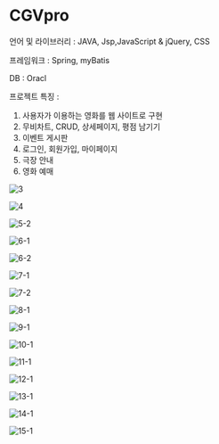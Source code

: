 # CGVpro

언어 및 라이브러리 : JAVA, Jsp,JavaScript & jQuery, CSS

프레임워크 : Spring, myBatis

DB : Oracl


프로젝트 특징 :

1) 사용자가 이용하는 영화를 웹 사이트로 구현
2) 무비차트, CRUD, 상세페이지, 평점 남기기
3) 이벤트 게시판
4) 로그인, 회원가입, 마이페이지
5) 극장 안내
6) 영화 예매

![3](https://github.com/limkyohyun/CGVpro/assets/128359994/b1c30539-0e16-42a2-be9e-8769641dd717)

![4](https://github.com/limkyohyun/CGVpro/assets/128359994/3ecd4e8a-b7a8-4733-bbc8-7197008a1ae0)

![5-2](https://github.com/limkyohyun/CGVpro/assets/128359994/17e88d4a-75fd-4d48-bd81-5c802261bb11)

![6-1](https://github.com/limkyohyun/CGVpro/assets/128359994/bd4b16a4-a399-48e3-9c21-83150812f46f)

![6-2](https://github.com/limkyohyun/CGVpro/assets/128359994/84693244-2ddb-42a7-adb9-788a79213e82)

![7-1](https://github.com/limkyohyun/CGVpro/assets/128359994/dc89a472-0c30-4644-a7d7-703ecda4e493)

![7-2](https://github.com/limkyohyun/CGVpro/assets/128359994/867f62ac-adbe-495f-9de2-04b447986f5b)

![8-1](https://github.com/limkyohyun/CGVpro/assets/128359994/8bca749e-b814-44c7-b607-0f6e28eee981)

![9-1](https://github.com/limkyohyun/CGVpro/assets/128359994/1596b527-f739-4517-96d6-2df81c14dbc1)

![10-1](https://github.com/limkyohyun/CGVpro/assets/128359994/2df3a356-9fcb-40b1-a2f9-3eeafc1e7e59)

![11-1](https://github.com/limkyohyun/CGVpro/assets/128359994/3e841bf6-54ce-467c-a8a9-55e80b1c8d7c)

![12-1](https://github.com/limkyohyun/CGVpro/assets/128359994/fd68b8f8-ab56-43ce-bfcb-fc473ad92b08)

![13-1](https://github.com/limkyohyun/CGVpro/assets/128359994/2ad05f84-0044-4bc0-89dd-1578c1cf89d3)

![14-1](https://github.com/limkyohyun/CGVpro/assets/128359994/a048e7d4-0fab-4b48-941a-1072eb3b1887)

![15-1](https://github.com/limkyohyun/CGVpro/assets/128359994/52dbae98-bfeb-47bc-a1f3-590f4811d80f)
